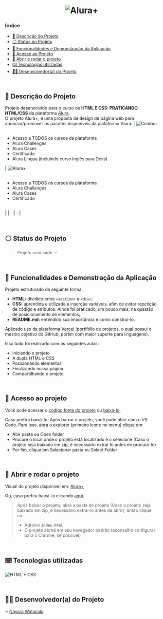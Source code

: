 <h1 align="center">
  <img alt="Alura+" src="https://raw.githubusercontent.com/nayarawatanuki/html-css-practicing__aluraplus/main/img/README.md/alura%2B%20(cover).png#vitrinedev"/>
</h1>

### Índice

* [:pencil: Descrição do Projeto](#pencil-descrição-do-projeto)
* [:white_circle: Status do Projeto](#white_circle-status-do-projeto)
* [:hammer: Funcionalidades e Demonstração da Aplicação](#hammer-funcionalidades-e-demonstração-da-aplicação)
* [:open_file_folder: Acesso ao Projeto](#open_file_folder-acesso-ao-projeto)
* [:rocket: Abrir e rodar o projeto](#rocket-abrir-e-rodar-o-projeto)
* [:keyboard: Tecnologias utilizadas](#keyboard-tecnologias-utilizadas)
* [:woman_technologist: Desenvolvedor(a) do Projeto](#woman_technologist-desenvolvedora-do-projeto)

</br>

## :pencil: Descrição do Projeto
Projeto desenvolvido para o curso de **HTML E CSS: PRATICANDO HTML/CSS** da plataforma [Alura](https://www.alura.com.br/). </br>
O projeto Alura+, é uma proposta de design de página web para anunciar/promover os pacotes disponíveis da plataforma Alura:
| ![Combo+](https://raw.githubusercontent.com/nayarawatanuki/html-css-practicing__aluraplus/main/img/README.md/Combo%2B%20logo.png) <ul align="justify"></br><li>Acesso a TODOS os cursos da plataforma</li><li>Alura Challenges</li><li>Alura Cases</li><li>Certificado</li><li>Alura Língua (incluindo curso Inglês para Devs)</li></ul> | ![Alura+](https://raw.githubusercontent.com/nayarawatanuki/html-css-practicing__aluraplus/main/img/README.md/alura%2B%20logo.png) <ul align="justify"></br><li>Acesso a TODOS os cursos da plataforma</li><li>Alura Challenges</li><li>Alura Cases</li><li>Certificado</li></br></ul> |
| - | - |

</br>

## :white_circle: Status do Projeto
> Projeto concluído :white_check_mark:

</br>

## :hammer: Funcionalidades e Demonstração da Aplicação
Projeto estruturado da seguinte forma: 
- **HTML:** dividido entre `<section>` e `<div>`;
- **CSS:** aprendida e utilizada a inserção variáveis, afim de evitar repetição de código e atributos. Ainda foi praticado, um pouco mais, na questão de posicionamento de elementos;
- **README.md:** entendido sua importância e como construí-lo.

Aplicado uso da plataforma [Vercel](https://vercel.com/) (portifólio de projetos, o qual possui o mesmo objetivo do GitHub, porém com maior suporte para linguagens).

Isso tudo foi realizado com as seguintes aulas:
- Iniciando o projeto 
- A dupla HTML e CSS
- Posicionando elementos
- Finalizando nossa página
- Compartilhando o projeto

</br>

## :open_file_folder: Acesso ao projeto
Você pode acessar o [código fonte do projeto](https://github.com/nayarawatanuki/html-css-practicing__aluraplus) ou [baixá-lo](https://github.com/nayarawatanuki/html-css-practicing__aluraplus/archive/refs/heads/main.zip).

Caso prefira baixá-lo: 
Após baixar o projeto, você pode abrir com o VS Code. Para isso, abra o explorer (primeiro icone no menu) clique em:
- Abir pasta ou Open folder
- Procure o local onde o projeto está localizado e o selecione (Caso o projeto seja baixado em zip, é necessário extraí-lo antes de procurá-lo)
- Por fim, clique em Selecionar pasta ou Select Folder

</br>

## :rocket: Abrir e rodar o projeto
Visual do projeto disponível em: [Alura+](https://nayarawatanuki.github.io/html-css-practicing__aluraplus/) 

Ou, caso prefira baixá-lo clicando [aqui](https://github.com/nayarawatanuki/html-css-practicing__aluraplus/archive/refs/heads/main.zip).

> Após baixar o projeto, abra a pasta do projeto (Caso o projeto seja baixado em zip, é necessário extraí-lo antes de abrir), então clique no:
> - Aqruivo **``index.html``**
> - O projeto abrirá em seu navegador padrão (aconselho configurar para o Chrome, se possível)

</br>

## :keyboard: Tecnologias utilizadas
![HTML + CSS](https://raw.githubusercontent.com/nayarawatanuki/html-css-practicing__aluraplus/main/img/README.md/html-css.PNG)</br>

</br>

## :woman_technologist: Desenvolvedor(a) do Projeto
:star: [Nayara Watanuki](https://github.com/nayarawatanuki)
